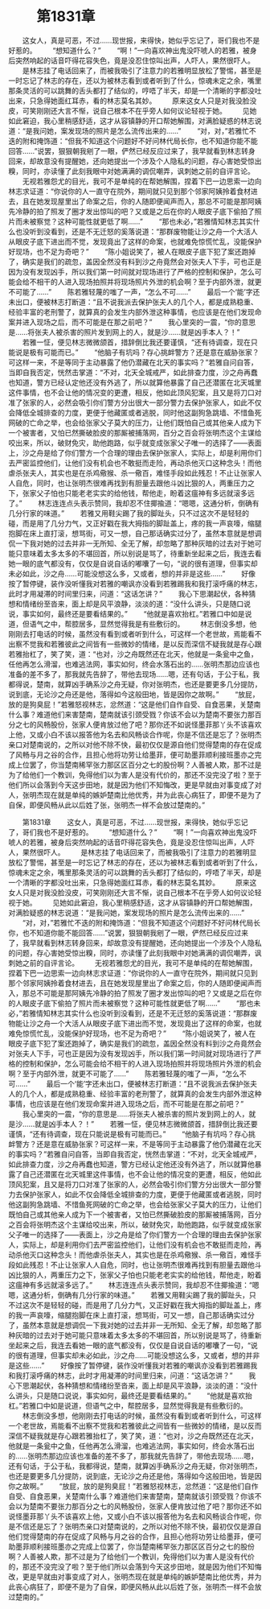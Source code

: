 # 　　第1831章
　　这女人，真是可恶，不过……现世报，来得快，她似乎忘记了，哥们我也不是好惹的。
　　“想知道什么？”
　　“啊！”一向喜欢神出鬼没吓唬人的若雅，被身后突然响起的话音吓得花容失色，竟是没忍住惊叫出声，人吓人，果然很吓人。
　　是林志挂了电话回来了，而被我吸引了注意力的若雅明显放松了警惕，甚至是一时忘记了林志的存在，还以为被林志看到或者听到了什么，惊魂未定之余，嘴里那条灵活的可以跳舞的舌头都打了结似的，哼唔了半天，却是一个清晰的字都没吐出来，只急得她面红耳赤，看的林志莫名其妙。
　　原来这女人只是对我没脸没皮，可笑刚刚还大言不惭，说自己根本不在乎旁人如何议论轻视于她。
　　见她如此窘迫，我心里稍感舒适，这才从容镇静的开口帮她解围，对满脸疑惑的林志说道：“是我问她，案发现场的照片是怎么流传出来的……”
　　“对，对，”若雅忙不迭的附和掩饰道：“但我不知道这个问题好不好问林代局长你，也不知道你能不能回答……”说罢，狠狠朝我剜了一眼，俨然已经反应过来了，我早就看到林志转身回来，却故意没有提醒她，还向她提出一个涉及个人隐私的问题，存心害她受惊出糗，同时，亦读懂了此刻我眼中对她满满的调侃嘲弄，讽刺她之前的自评言论。
　　无视若雅怨尤的目光，我可不是单纯的在帮她解围，捏着下巴一边思索一边向林志求证道：“你说你的人一直守在院外，期间就只见到那个邻家阿姨拎着食材进去，且在她发现屋里出了命案之后，你的人随即便闻声而入，那总不可能是那阿姨先冷静的拍了照发了圈才发出惊叫的吧？又或是之后在你的人眼皮子底下偷拍了照片而未被察觉？这种可能性就更低了啊……”
　　“那也未必，”若雅情知林志其实什么也没听到没看到，还是不无迁怒的奚落说道：“那群废物能让沙之舟一个大活人从眼皮子底下进出而不觉，发现竟出了这样的命案，也就难免惊慌忙乱，没能保护好现场，也不足为奇吧？”
　　“陈小姐说笑了，被人在眼皮子底下犯了案还跑掉了，确实是我们的疏忽，盖因全然没有料到沙之舟竟然会对张夫人下手，可也正是因为没有发现凶手，所以我们第一时间就对现场进行了严格的控制和保护，怎么可能会给不相干的人进入现场拍照并将现场照片外泄的机会啊？至于内部外泄，就更不可能了……”
　　陈若雅轻蔑的嗤了一声，“怎么不可……”
　　最后一个‘能’字还未出口，便被林志打断道：“且不说我派去保护张夫人的几个人，都是成熟稳重、经验丰富的老刑警了，就算真的会发生内部外泄这种事情，也应该是在他们发现命案并进入现场之后，而不可能是在那之前吧？”
　　我心里突的一震，“你的意思是……将张夫人被杀害的照片发到网上的人，就是沙……就是凶手本人？！”
　　若雅一怔，便见林志微微颌首，措辞倒比我还要谨慎，“还有待调查，现在只能说是极有可能而已。”
　　“他脑子有坑吗？存心挑衅警方？还是意在威胁张家？可这样一来，不是等同于主动暴露了他仍潜藏在北天的事实吗？”若雅自问自答，当即自我否定，恍然击掌道：“不对，北天全城戒严，如此排查力度，沙之舟再蠢也知道，警方已经认定他还没有外逃了，所以就算他暴露了自己还潜匿在北天城里这件事情，也不会让他的情况变的更遭，相反，他如此顶风犯案，且又是将刀口对准了张家的人，必然会吸引你们警方分出很大一部分警力去保护张家人，如此不仅会降低全城排查的力度，更便于他藏匿或者逃脱，同时他这副狗急跳墙、不惜鱼死网破的亡命之举，也会给张家父子莫大的压力，让他们既怕自己或其他亲人成为下一个被害者，又怕已然撕破脸皮的那厮被捕落网，百分之百会将张明杰这个主谋给咬出来，所以，破财免灾，助他跑路，似乎就变成张家父子唯一的选择了——表面上，沙之舟是给了你们警方一个合理的理由去保护张家人，实际上，却是利用你们去严密监控他们，让他们没有机会也不敢挺而走险，再动杀他灭口这种念头！而他虐杀张夫人，其实也是在杀鸡儆猴、杀一儆百，难怪手段如此残忍！不止让张家人人自危，同时，也让张明杰很难再找到有胆量去跟他斗凶比狠的人，两重压力之下，张家父子怕也只能老老实实的给他钱，帮他走，盼着这瘟神有多远就滚多远了。”
　　林志连连点头表示赞同，我却忍不住揶揄道：“嗯嗯，这通分析，倒确有几分行家的味道。”
　　若雅又用鞋尖踢了我的脚趾头，只不过这次不是轻轻的碰，而是用了几分力气，又正好戳在我大拇指的脚趾盖上，疼的我一声哀嚎，缩腿抱脚在床上直打滚，想骂街，可又一想，自己那话确实过分了，虽然本意就是想调侃一下我对她的过去并非一无所知、全无了解，却忽略了那种灰暗的过去对于她可能只意味着太多太多的不堪回首，所以别说是骂了，待重新坐起来之后，我连去看她一眼的底气都没有，仅仅是自说自话的嘟囔了一句，“说的很有道理，但事实却未必如此，沙之舟……可能没想这么多，又或者，想的并非是这些……”
　　好像按了暂停键，装作没听懂我对若雅的嘲讽亦没看到若雅踢我和我打滚呼痛的林志，此时才用凝滞的时间里归来，问道：“这话怎讲？”
　　我心下思潮起伏，各种猜想和情绪纷至沓来，面上却是风平浪静，淡淡的道：“没什么讲头，只是随口说说，事实如何，最终还是要看结果的。”
　　“他就是喜欢抬杠。”若雅口中如是说道，但语气之中，帮腔居多，显然觉得我是有些敷衍的。
　　林志倒没多想，他刚刚去打电话的时候，虽然没有看到或者听到什么，可这样一个老世故，焉能看不出察不觉我和若雅彼此之间皆有一些微妙的情绪，是以反而深信不疑我就是存心跟若雅抬杠了，笑了笑，道：“也对，沙之舟既然还在北天，他就是一条瓮中之鱼，任他再怎么滑溜，也难逃法网，事实如何，终会水落石出的……张明杰那边应该也准备的差不多了，那我就先告辞了，带他去现场……嗯，还有句话，于公于私，我都得说，楚南，就算凶手确系沙之舟无疑，你对张明杰，也还是要更多几分提防，说到底，无论沙之舟还是他，落得如今这般田地，皆是因你之故啊。”
　　“放屁，放的是狗臭屁！”若雅怒视林志，忿然道：“这是他们自作自受、自食恶果，关楚南什么事？难道他们来害楚南，楚南就该引颈受戮？你该不会以为楚南不要张力那百分之七的风畅股份，张家人便肯放过他了吧？那你还不如说怪墨菲那丫头不该喜欢上他，又或小白不该以报答他为名去和风畅谈合作呢，你是不信还是忘了？张明杰亲口对楚南说的，之所以对他不除不快，最初仅仅是源自他们觉得楚南的存在促成了风畅与月之谷的合作，且担心他将功劳让给墨菲，便可助墨菲顺利接班墨亦之完成上位罢了，你当楚南稀罕张力那区区百分之七的股份啊？人善被人欺，那不过是为了给他们一个教训，免得他们以为害人是没有代价的，那还不没完没了啦？至于他们所以会落到今天这步田地，就是因为他们不知悔改，更是早就由对事变成了对人，张明杰现在就是单纯的嫉妒楚南比他优秀，并为此丧心病狂了，即便不是为了自保，即便风畅从此以后姓了张，张明杰一样不会放过楚南的。”

　　第1831章
　　这女人，真是可恶，不过……现世报，来得快，她似乎忘记了，哥们我也不是好惹的。
　　“想知道什么？”
　　“啊！”一向喜欢神出鬼没吓唬人的若雅，被身后突然响起的话音吓得花容失色，竟是没忍住惊叫出声，人吓人，果然很吓人。
　　是林志挂了电话回来了，而被我吸引了注意力的若雅明显放松了警惕，甚至是一时忘记了林志的存在，还以为被林志看到或者听到了什么，惊魂未定之余，嘴里那条灵活的可以跳舞的舌头都打了结似的，哼唔了半天，却是一个清晰的字都没吐出来，只急得她面红耳赤，看的林志莫名其妙。
　　原来这女人只是对我没脸没皮，可笑刚刚还大言不惭，说自己根本不在乎旁人如何议论轻视于她。
　　见她如此窘迫，我心里稍感舒适，这才从容镇静的开口帮她解围，对满脸疑惑的林志说道：“是我问她，案发现场的照片是怎么流传出来的……”
　　“对，对，”若雅忙不迭的附和掩饰道：“但我不知道这个问题好不好问林代局长你，也不知道你能不能回答……”说罢，狠狠朝我剜了一眼，俨然已经反应过来了，我早就看到林志转身回来，却故意没有提醒她，还向她提出一个涉及个人隐私的问题，存心害她受惊出糗，同时，亦读懂了此刻我眼中对她满满的调侃嘲弄，讽刺她之前的自评言论。
　　无视若雅怨尤的目光，我可不是单纯的在帮她解围，捏着下巴一边思索一边向林志求证道：“你说你的人一直守在院外，期间就只见到那个邻家阿姨拎着食材进去，且在她发现屋里出了命案之后，你的人随即便闻声而入，那总不可能是那阿姨先冷静的拍了照发了圈才发出惊叫的吧？又或是之后在你的人眼皮子底下偷拍了照片而未被察觉？这种可能性就更低了啊……”
　　“那也未必，”若雅情知林志其实什么也没听到没看到，还是不无迁怒的奚落说道：“那群废物能让沙之舟一个大活人从眼皮子底下进出而不觉，发现竟出了这样的命案，也就难免惊慌忙乱，没能保护好现场，也不足为奇吧？”
　　“陈小姐说笑了，被人在眼皮子底下犯了案还跑掉了，确实是我们的疏忽，盖因全然没有料到沙之舟竟然会对张夫人下手，可也正是因为没有发现凶手，所以我们第一时间就对现场进行了严格的控制和保护，怎么可能会给不相干的人进入现场拍照并将现场照片外泄的机会啊？至于内部外泄，就更不可能了……”
　　陈若雅轻蔑的嗤了一声，“怎么不可……”
　　最后一个‘能’字还未出口，便被林志打断道：“且不说我派去保护张夫人的几个人，都是成熟稳重、经验丰富的老刑警了，就算真的会发生内部外泄这种事情，也应该是在他们发现命案并进入现场之后，而不可能是在那之前吧？”
　　我心里突的一震，“你的意思是……将张夫人被杀害的照片发到网上的人，就是沙……就是凶手本人？！”
　　若雅一怔，便见林志微微颌首，措辞倒比我还要谨慎，“还有待调查，现在只能说是极有可能而已。”
　　“他脑子有坑吗？存心挑衅警方？还是意在威胁张家？可这样一来，不是等同于主动暴露了他仍潜藏在北天的事实吗？”若雅自问自答，当即自我否定，恍然击掌道：“不对，北天全城戒严，如此排查力度，沙之舟再蠢也知道，警方已经认定他还没有外逃了，所以就算他暴露了自己还潜匿在北天城里这件事情，也不会让他的情况变的更遭，相反，他如此顶风犯案，且又是将刀口对准了张家的人，必然会吸引你们警方分出很大一部分警力去保护张家人，如此不仅会降低全城排查的力度，更便于他藏匿或者逃脱，同时他这副狗急跳墙、不惜鱼死网破的亡命之举，也会给张家父子莫大的压力，让他们既怕自己或其他亲人成为下一个被害者，又怕已然撕破脸皮的那厮被捕落网，百分之百会将张明杰这个主谋给咬出来，所以，破财免灾，助他跑路，似乎就变成张家父子唯一的选择了——表面上，沙之舟是给了你们警方一个合理的理由去保护张家人，实际上，却是利用你们去严密监控他们，让他们没有机会也不敢挺而走险，再动杀他灭口这种念头！而他虐杀张夫人，其实也是在杀鸡儆猴、杀一儆百，难怪手段如此残忍！不止让张家人人自危，同时，也让张明杰很难再找到有胆量去跟他斗凶比狠的人，两重压力之下，张家父子怕也只能老老实实的给他钱，帮他走，盼着这瘟神有多远就滚多远了。”
　　林志连连点头表示赞同，我却忍不住揶揄道：“嗯嗯，这通分析，倒确有几分行家的味道。”
　　若雅又用鞋尖踢了我的脚趾头，只不过这次不是轻轻的碰，而是用了几分力气，又正好戳在我大拇指的脚趾盖上，疼的我一声哀嚎，缩腿抱脚在床上直打滚，想骂街，可又一想，自己那话确实过分了，虽然本意就是想调侃一下我对她的过去并非一无所知、全无了解，却忽略了那种灰暗的过去对于她可能只意味着太多太多的不堪回首，所以别说是骂了，待重新坐起来之后，我连去看她一眼的底气都没有，仅仅是自说自话的嘟囔了一句，“说的很有道理，但事实却未必如此，沙之舟……可能没想这么多，又或者，想的并非是这些……”
　　好像按了暂停键，装作没听懂我对若雅的嘲讽亦没看到若雅踢我和我打滚呼痛的林志，此时才用凝滞的时间里归来，问道：“这话怎讲？”
　　我心下思潮起伏，各种猜想和情绪纷至沓来，面上却是风平浪静，淡淡的道：“没什么讲头，只是随口说说，事实如何，最终还是要看结果的。”
　　“他就是喜欢抬杠。”若雅口中如是说道，但语气之中，帮腔居多，显然觉得我是有些敷衍的。
　　林志倒没多想，他刚刚去打电话的时候，虽然没有看到或者听到什么，可这样一个老世故，焉能看不出察不觉我和若雅彼此之间皆有一些微妙的情绪，是以反而深信不疑我就是存心跟若雅抬杠了，笑了笑，道：“也对，沙之舟既然还在北天，他就是一条瓮中之鱼，任他再怎么滑溜，也难逃法网，事实如何，终会水落石出的……张明杰那边应该也准备的差不多了，那我就先告辞了，带他去现场……嗯，还有句话，于公于私，我都得说，楚南，就算凶手确系沙之舟无疑，你对张明杰，也还是要更多几分提防，说到底，无论沙之舟还是他，落得如今这般田地，皆是因你之故啊。”
　　“放屁，放的是狗臭屁！”若雅怒视林志，忿然道：“这是他们自作自受、自食恶果，关楚南什么事？难道他们来害楚南，楚南就该引颈受戮？你该不会以为楚南不要张力那百分之七的风畅股份，张家人便肯放过他了吧？那你还不如说怪墨菲那丫头不该喜欢上他，又或小白不该以报答他为名去和风畅谈合作呢，你是不信还是忘了？张明杰亲口对楚南说的，之所以对他不除不快，最初仅仅是源自他们觉得楚南的存在促成了风畅与月之谷的合作，且担心他将功劳让给墨菲，便可助墨菲顺利接班墨亦之完成上位罢了，你当楚南稀罕张力那区区百分之七的股份啊？人善被人欺，那不过是为了给他们一个教训，免得他们以为害人是没有代价的，那还不没完没了啦？至于他们所以会落到今天这步田地，就是因为他们不知悔改，更是早就由对事变成了对人，张明杰现在就是单纯的嫉妒楚南比他优秀，并为此丧心病狂了，即便不是为了自保，即便风畅从此以后姓了张，张明杰一样不会放过楚南的。”
